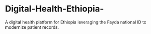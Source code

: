 # Digital-Health-Ethiopia-
A digital health platform for Ethiopia leveraging the Fayda national ID to modernize patient records.
